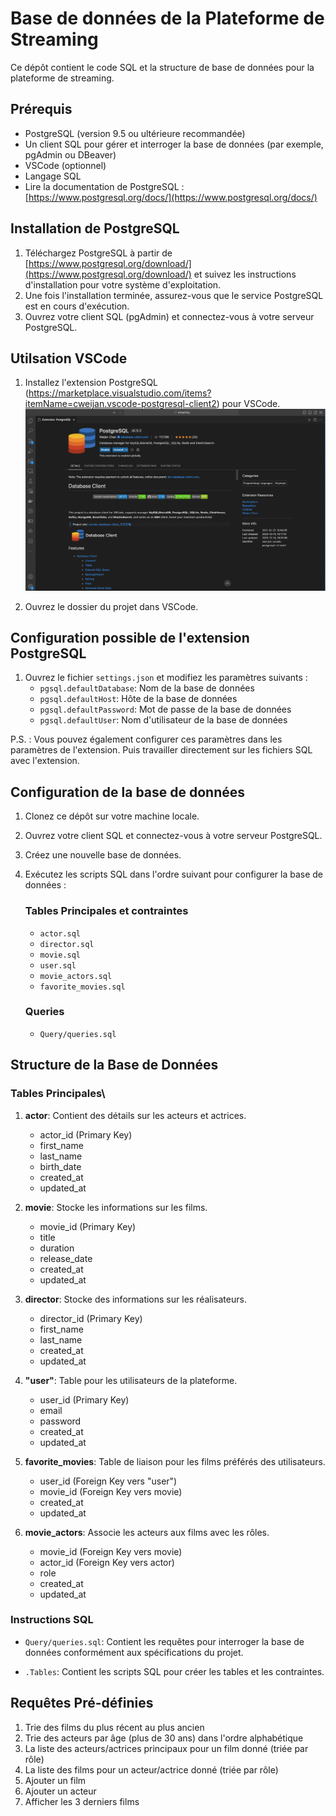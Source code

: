 # Base de données de la Plateforme de Streaming

Ce dépôt contient le code SQL et la structure de base de données pour la plateforme de streaming.

## Prérequis

- PostgreSQL (version 9.5 ou ultérieure recommandée)
- Un client SQL pour gérer et interroger la base de données (par exemple, pgAdmin ou DBeaver)
- VSCode (optionnel)
- Langage SQL
- Lire la documentation de PostgreSQL : [https://www.postgresql.org/docs/](https://www.postgresql.org/docs/)

## Installation de PostgreSQL

1. Téléchargez PostgreSQL à partir de [https://www.postgresql.org/download/](https://www.postgresql.org/download/) et suivez les instructions d'installation pour votre système d'exploitation.
2. Une fois l'installation terminée, assurez-vous que le service PostgreSQL est en cours d'exécution.
3. Ouvrez votre client SQL (pgAdmin) et connectez-vous à votre serveur PostgreSQL.

## Utilsation VSCode

1. Installez l'extension PostgreSQL (https://marketplace.visualstudio.com/items?itemName=cweijan.vscode-postgresql-client2) pour VSCode.
![Extension PostgreSQL](./bin/Screenshot%202023-12-15%20at%2014.57.14.png)

2. Ouvrez le dossier du projet dans VSCode.

## Configuration possible de l'extension PostgreSQL

1. Ouvrez le fichier `settings.json` et modifiez les paramètres suivants :
   - `pgsql.defaultDatabase`: Nom de la base de données
   - `pgsql.defaultHost`: Hôte de la base de données
   - `pgsql.defaultPassword`: Mot de passe de la base de données
   - `pgsql.defaultUser`: Nom d'utilisateur de la base de données

P.S. : Vous pouvez également configurer ces paramètres dans les paramètres de l'extension. Puis travailler directement sur les fichiers SQL avec l'extension.

## Configuration de la base de données

1. Clonez ce dépôt sur votre machine locale.
2. Ouvrez votre client SQL et connectez-vous à votre serveur PostgreSQL.
3. Créez une nouvelle base de données.
4. Exécutez les scripts SQL dans l'ordre suivant pour configurer la base de données :

   ### Tables Principales et contraintes

   - `actor.sql`
   - `director.sql`
   - `movie.sql`
   - `user.sql`
   - `movie_actors.sql`
   - `favorite_movies.sql`

   ### Queries

   - `Query/queries.sql`

## Structure de la Base de Données

### Tables Principales\

1. **actor**: Contient des détails sur les acteurs et actrices.

   - actor_id (Primary Key)
   - first_name
   - last_name
   - birth_date
   - created_at
   - updated_at

2. **movie**: Stocke les informations sur les films.

   - movie_id (Primary Key)
   - title
   - duration
   - release_date
   - created_at
   - updated_at

3. **director**: Stocke des informations sur les réalisateurs.

   - director_id (Primary Key)
   - first_name
   - last_name
   - created_at
   - updated_at

4. **"user"**: Table pour les utilisateurs de la plateforme.

   - user_id (Primary Key)
   - email
   - password
   - created_at
   - updated_at

5. **favorite_movies**: Table de liaison pour les films préférés des utilisateurs.

   - user_id (Foreign Key vers "user")
   - movie_id (Foreign Key vers movie)
   - created_at
   - updated_at

6. **movie_actors**: Associe les acteurs aux films avec les rôles.
   - movie_id (Foreign Key vers movie)
   - actor_id (Foreign Key vers actor)
   - role
   - created_at
   - updated_at

### Instructions SQL

- `Query/queries.sql`: Contient les requêtes pour interroger la base de données conformément aux spécifications du projet.

- `.Tables`: Contient les scripts SQL pour créer les tables et les contraintes.

## Requêtes Pré-définies

1. Trie des films du plus récent au plus ancien
2. Trie des acteurs par âge (plus de 30 ans) dans l'ordre alphabétique
3. La liste des acteurs/actrices principaux pour un film donné (triée par rôle)
4. La liste des films pour un acteur/actrice donné (triée par rôle)
5. Ajouter un film
6. Ajouter un acteur
7. Afficher les 3 derniers films



